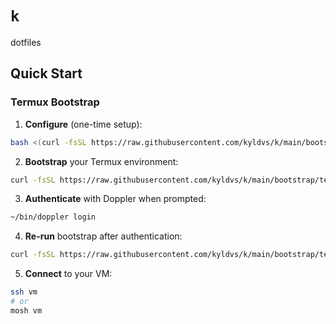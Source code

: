 # `k`

dotfiles

## Quick Start

### Termux Bootstrap

1. **Configure** (one-time setup):
```bash
bash <(curl -fsSL https://raw.githubusercontent.com/kyldvs/k/main/bootstrap/configure.sh)
```

2. **Bootstrap** your Termux environment:
```bash
curl -fsSL https://raw.githubusercontent.com/kyldvs/k/main/bootstrap/termux.sh | sh
```

3. **Authenticate** with Doppler when prompted:
```bash
~/bin/doppler login
```

4. **Re-run** bootstrap after authentication:
```bash
curl -fsSL https://raw.githubusercontent.com/kyldvs/k/main/bootstrap/termux.sh | sh
```

5. **Connect** to your VM:
```bash
ssh vm
# or
mosh vm
```
